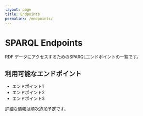 ```yaml
---
layout: page
title: Endpoints
permalink: /endpoints/
---
```


# SPARQL Endpoints

RDF データにアクセスするためのSPARQLエンドポイントの一覧です。

## 利用可能なエンドポイント

* エンドポイント1
* エンドポイント2
* エンドポイント3

詳細な情報は順次追加予定です。
